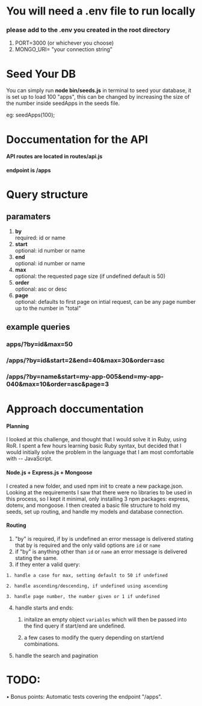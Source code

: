 # You will need a .env file to run locally
### please add to the .env you created in the root directory
1. PORT=3000 (or whichever you choose)
2. MONGO_URI= "your connection string"

# Seed Your DB
You can simply run <b>node bin/seeds.js</b> in terminal to seed your database, it is set up to load 100 "apps", this can be changed by increasing the size of the number inside seedApps in the seeds file. 

eg: seedApps(100);

# Doccumentation for the API
#### API routes are located in routes/api.js
#### endpoint is /apps

# Query structure
  ## paramaters
  1. <b>by</b><br>
    required: id or name
  2. <b>start</b><br>
    optional: id number or name
  3. <b>end</b><br>
    optional: id number or name
  4. <b>max</b><br>
    optional: the requested page size (if undefined default is 50)
  5. <b>order</b><br>
    optional: asc or desc
  6. <b>page</b><br>
    optional: defaults to first page on intial request, can be any page number up to the number in "total"



  ## example queries
  ### apps/?by=id&max=50
  ### /apps/?by=id&start=2&end=40&max=30&order=asc
  ### /apps/?by=name&start=my-app-005&end=my-app-040&max=10&order=asc&page=3


# Approach doccumentation
#### Planning
  I looked at this challenge, and thought that I would solve it in Ruby, using RoR. I spent a few hours learning basic Ruby syntax, but decided that I would initially solve the problem in the language that I am most comfortable with -- JavaScript.

#### Node.js + Express.js + Mongoose
  I created a new folder, and used npm init to create a new package.json. Looking at the requirements I saw that there were no libraries to be used in this process, so I kept it minimal, only installing 3 npm packages: express, dotenv, and mongoose. I then created a basic file structure to hold my seeds, set up routing, and handle my models and database connection.

#### Routing
  1. "by" is required, if by is undefined an error message is delivered stating that by is required and the only valid options are `id` or `name`
  2. if "by" is anything other than `id` or `name` an error message is delivered stating the same.
  3. if they enter a valid query:


    1. handle a case for max, setting default to 50 if undefined

    2. handle ascending/descending, if undefined using ascending

    3. handle page number, the number given or 1 if undefined

  4. handle starts and ends: 


      1. initalize an empty object `variables` which will then be passed into the find query if start/end are undefined. 
        
      2. a few cases to modify the query depending on start/end combinations.

  5. handle the search and pagination





# TODO:
• Bonus points: Automatic tests covering the endpoint "/apps".